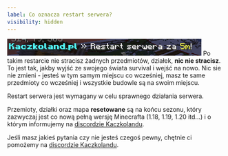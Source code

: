 ```yaml
---
label: Co oznacza restart serwera?
visibility: hidden
---
```

![](../static/images/javaw_VxBraeInd3.png)
Po takim restarcie nie stracisz żadnych przedmiotów, działek, __**nic nie stracisz**__. To jest tak,
jakby wyjść ze swojego świata survival i wejść na nowo. Nic sie nie zmieni - jesteś w tym samym miejscu co wcześniej, masz te same przedmioty co wcześniej i wszystkie budowle są na swoim miejscu.

Restart serwera jest wymagany w celu sprawnego działania serwera.

Przemioty, działki oraz mapa __resetowane__ są na końcu sezonu, który zazwyczaj jest co nową pełną wersję Minecrafta (1.18, 1.19, 1.20 itd...) i o którym informujemy na [discordzie Kaczkolandu](https://discord.kaczkoland.pl).

Jeśli masz jakieś pytania czy nie jesteś czegoś pewny, chętnie ci pomożemy na [discordzie Kaczkolandu](https://discord.kaczkoland.pl).
